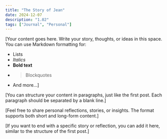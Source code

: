 ```yaml
---
title: "The Story of Jean"
date: 2024-12-07
description: "1.02"
tags: ["Journal", "Personal"]
---
```


[Your content goes here. Write your story, thoughts, or ideas in this space. You can use Markdown formatting for:

- Lists
- *Italics*
- **Bold text**
- > Blockquotes
- And more...]

[You can structure your content in paragraphs, just like the first post. Each paragraph should be separated by a blank line.]

[Feel free to share personal reflections, stories, or insights. The format supports both short and long-form content.]

[If you want to end with a specific story or reflection, you can add it here, similar to the structure of the first post.]
